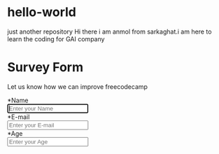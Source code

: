 # hello-world
 just another repository
 Hi there i am anmol from sarkaghat.i am here to learn the coding for GAI company
 
<!DOCTYPE html>
<html>
<head>
	<title>Survey Form</title>
</head>
<body>
<h1 id="title"> Survey Form</h1>
<p id="description">Let us know how we can improve freecodecamp</p>
<form id="survey-form">
	<div class="rowTab">
		<div class="label">
			<label id="name-label" for="name">*Name</label>
	</div>
	<div class="rightTab">
		<input autofocus type="text" name="name" id="name" class="input-field" placeholder="Enter your Name">
	<div class="rowTab">
		<div class="label">
		<label id="E-mail-label" for="E-mail" id="E-mail">*E-mail</label>
	</div>
	<div class="rightTab">
		<input autofocus type="text" name="E-mail" id="E-mail" class="input-field"placeholder="Enter your E-mail">
		<div class="rowTab">
			<div class="label">
		<label id="Age-label" for="Age" id="Age">*Age</label>
	</div>
	<div class="rightTab">
		<input autofocus type="text" name="Age" id="Age" class="input-field"placeholder="Enter your Age">

</body>
</html>
